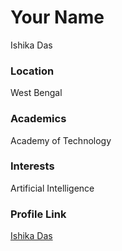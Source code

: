 # Your Name
Ishika Das
### Location
West Bengal
### Academics
Academy of Technology
### Interests
Artificial Intelligence
### Profile Link
[Ishika Das](https://github.com/Ishika020903)

